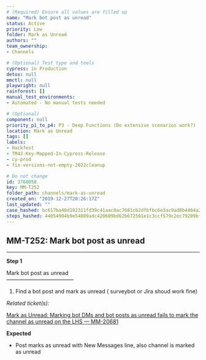 ```yaml
---
# (Required) Ensure all values are filled up
name: "Mark bot post as unread"
status: Active
priority: Low
folder: Mark as Unread
authors: ""
team_ownership: 
- Channels

# (Optional) Test type and tools
cypress: in Production
detox: null
mmctl: null
playwright: null
rainforest: []
manual_test_environments: 
- Automated - No manual tests needed

# (Optional)
component: null
priority_p1_to_p4: P3 - Deep Functions (Do extensive scenarios work?)
location: Mark as Unread
tags: []
labels: 
- Hackfest
- TM4J-Key-Mapped-In-Cypress-Release
- cy-prod
- fix-versions-not-empty-2022cleanup

# Do not change
id: 3768058
key: MM-T252
folder_path: channels/mark-as-unread
created_on: "2019-12-27T20:26:17Z"
last_updated: ""
case_hashed: bc617ba40d192311fd39c41aac0ac7681cb2dfbfbc6e3ac9ad8b4464a219216dd1821bffd2d5d92503e6e6122b5b0109
steps_hashed: 44054904b9e54089adc420609bd62b672561e1c3ccf579c2ec79209bf5d90ec47e5c133cbaa3d98b491634f92a152760
---
```


## MM-T252: Mark bot post as unread

---

**Step 1**

Mark bot post as unread\
–––––––––––––––––––––––––

1. Find a bot post and mark as unread ( surveybot or Jira shoud work fine)

_Related ticket(s):_

[Mark as Unread: Marking bot DMs and bot posts as unread fails to mark the channel as unread on the LHS — MM-20681](https://mattermost.atlassian.net/browse/MM-20681)

**Expected**

- Post marks as unread with New Messages line, also channel is marked as unread
